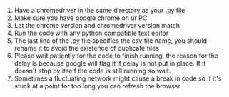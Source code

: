 1. Have a chromedriver in the same directory as your .py file
2. Make sure you have google chrome on ur PC
3. Let the chrome version and chromedriver version match
4. Run the code with any python compatible text editor
5. The last line of the .py file specifies the  csv file name, you should rename it
   to avoid the existence of duplicate files
6. Please wait patiently for the code to finish running, the reason for the delay is
   because google will flag it if delay is not put in place. If it doesn't stop by 
   itself the code is still running so wait.
7. Sometimes a fluctuating network might cause a break in code so if it's stuck at a
   point for too long you can refresh the browser